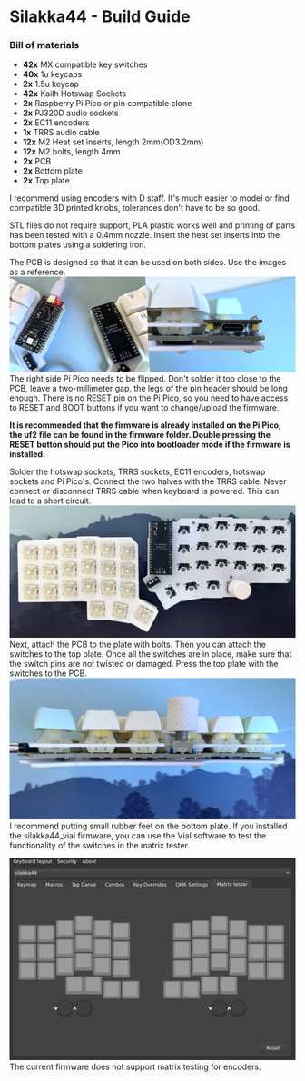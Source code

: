 
# Silakka44 - Build Guide

### Bill of materials
- **42x** MX compatible key switches
- **40x** 1u keycaps
- **2x** 1.5u keycap
- **42x** Kailh Hotswap Sockets
- **2x** Raspberry Pi Pico or pin compatible clone
- **2x** PJ320D audio sockets
- **2x** EC11 encoders
- **1x** TRRS audio cable
- **12x** M2 Heat set inserts, length 2mm(OD3.2mm)
- **12x** M2 bolts, length 4mm
- **2x** PCB
- **2x** Bottom plate
- **2x** Top plate

I recommend using encoders with D staff.  It's much easier to model or find compatible 3D printed knobs, tolerances don't have to be so good.

STL files do not require support, PLA plastic works well and printing of parts has been tested with a 0.4mm nozzle. Insert the heat set inserts into the bottom plates using a soldering iron.

The PCB is designed so that it can be used on both sides. Use the images as a reference.
![Use a non-conductive tool to press buttons](https://raw.githubusercontent.com/Squalius-cephalus/silakka44/main/buildguide/image1.jpg)
The right side Pi Pico needs to be flipped. Don't solder it too close to the PCB, leave a two-millimeter gap, the legs of the pin header should be long enough. There is no RESET pin on the Pi Pico, so you need to have access to RESET and BOOT buttons if you want to change/upload the firmware.

**It is recommended that the firmware is already installed on the Pi Pico, the uf2 file can be found in the firmware folder. Double pressing the RESET button should put the Pico into bootloader mode if the firmware is installed.**

Solder the hotswap sockets, TRRS sockets, EC11 encoders, hotswap sockets and Pi Pico's. Connect the two halves with the TRRS cable. Never connect or disconnect TRRS cable when keyboard is powered. This can lead to a short circuit.
![Check the pins!](https://raw.githubusercontent.com/Squalius-cephalus/silakka44/main/buildguide/image3.jpg)
Next, attach the PCB to the plate with bolts. Then you can attach the switches to the top plate. Once all the switches are in place, make sure that the switch pins are not twisted or damaged. Press the top plate with the switches to the PCB.
![-](https://raw.githubusercontent.com/Squalius-cephalus/silakka44/main/buildguide/image2.jpg)I recommend putting small rubber feet on the bottom plate. If you installed the silakka44_vial firmware, you can use the Vial software to test the functionality of the switches in the matrix tester.

![-](https://raw.githubusercontent.com/Squalius-cephalus/silakka44/main/buildguide/image5.jpg)
The current firmware does not support matrix testing for encoders.
